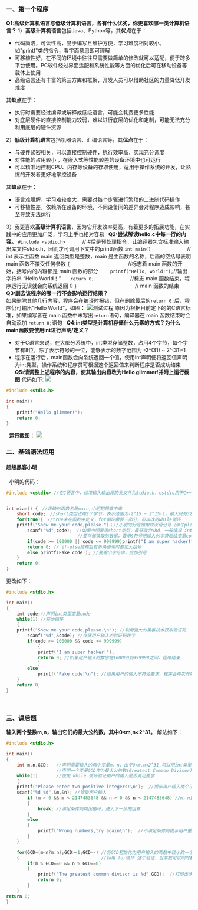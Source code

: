 ### 一、第一个程序
**Q1:高级计算机语言与低级计算机语言，各有什么优劣，你更喜欢哪一类计算机语言？**
1）**高级计算机语言**包括Java、Python等，其**优点**在于：
- 代码简洁，可读性高，易于编写且维护方便，学习难度相对较小。如"printf"类的指令，看字面意思即可理解
- 可移植性好，在不同的环境中往往只需要做简单的修改就可以适配，便于跨多平台使用。PC软件经过界面适配和系统性能等方面的优化后可在移动设备等载体上使用
- 高级语言还有丰富的第三方库和框架，开发人员可以借助社区的力量降低开发难度

其**缺点**在于：
- 执行时需要经过编译或解释成低级语言，可能会耗费更多性能
- 对底层硬件的直接控制能力较弱，难以进行底层的优化和定制，可能无法充分利用底层的硬件资源

2）**低级计算机语言**包括机器语言、汇编语言等，其**优点**在于：
- 与硬件紧密相关，可以直接控制硬件，执行效率高，实现充分调度
- 对性能的占用较小 ，在嵌入式等性能较差的设备环境中也可运行
- 可以精准地控制CPU、内存等设备的存取使用，适用于操作系统的开发，让熟练的开发者更好地掌控设备

其**缺点**在于：
- 语言难理解，学习难较度大，需要对每个步骤进行繁琐的二进制代码操作
- 可移植性差，依赖所在设备的环境，不同设备间的差异会对程序造成影响，甚至导致无法运行

3）我更喜欢**高级计算机语言**，因为它开发效率更高，有着更多的拓展功能，在实践中的应用更加广泛，学习上手也相对容易
&nbsp;
**Q2:尝试解读hello.c中每一行的内容。**
`#include <stdio.h>`　　　 // #后是预处理指令，让编译器包含标准输入输出库文件stdio.h，因而才可调用下文中的printf函数
`int main()`　　　　　　　// int 表示主函数 main 返回类型是整数，main 是主函数的名称，后面的空括号表明 main 函数不接受任何参数
`{` 　　　　　　　　　　　//标志着 main 函数的开始，括号内的内容都是 main 函数的部分
`    printf("Hello, world!");`//输出字符串 “Hello World！”
`   return 0;`　　　　　　　//标志 main 函数结束，程序运行无误就会向系统返回 0
`}` 　　　　　　　　　　　// main 函数的结束
&nbsp;
**Q3:删去该程序的哪一行不会影响运行结果？**  
如果删除其他几行内容，程序会在编译时报错，但在删除最后的`return 0;`后，程序仍可输出“Hello World”，如图：
![测试过程](https://t.tutu.to/img/qC4hH)
原因为根据目前定下的的C语言标准，如果编写者在 main 函数中未写出`return`语句，编译器在 main 函数结束时会自动添加 `return 0;`语句
&nbsp;
**Q4:int类型是计算机存储什么元素的方式？为什么main函数要使用int进行声明/定义？**  
- 对于C语言来说，在大部分系统中，int类型存储整数，占用4个字节，每个字节有8位，除了表示符号的一位，能够表示的数字范围为 -2^(31) ~ 2^(31)-1
- 程序在运行后，main函数会向系统返回一个值，使用int声明便将返回值声明为int类型，操作系统和程序员可根据这个返回值来判断程序是否成功结束
&nbsp;
**Q5:请调整上述程序的内容，使其输出内容改为Hello glimmer!并附上运行截图**
代码如下:
![](https://t.tutu.to/img/qIqFg)
```c
#include <stdio.h>

int main()
{
    printf("Hello glimmer!");
    return 0;
}
```
&nbsp;
**运行截图：**
![](https://t.tutu.to/img/qI9zM)
&nbsp;
&nbsp;
&nbsp;
### 二、基础语法运用
#### 超级黑客小明
&nbsp;
小明的代码：
```c
#include <cstdio> //在C语言中，标准输入输出库的头文件为Stdio.h，cstdio用于C++


int mian() {　//正确的函数名是main,小明犯错典中典
    short code;　//short类型占用2个字节，表示范围为-2^15 ~ 2^15-1，最大只有32767，不到6位验证码表示范围，改为int
    for(true){　//true未在函数中定义，for循环需要三部分，可以改用while循环
	printf("Show me your code,please.")；//小明的分号错用成汉语分号（带个please,小明还挺有礼貌）
        scanf("%d",code);　//如果小明要用short类型，最好改为%hd，一般情况 int 类型使用 %d
                           //要存储读取的数据，要用&符号把输入的字符赋给变量code
        if(code >= 100000 || code <= 999999)printf("I am super hacker!");　// “||”表示“或”，要表示6位验证码，应该改为“&&”，表示“与”
        return 0; // if-else结构后有多条语句时要加大括号
        else printf(Fake code!); //要输出字符串，应加引号
    }
    return 0;
}
```
更改如下：
```c
#include <stdio.h>

int main() 
{
    int code;//声明int类型变量code
    while(1) //开始循环
    {
	printf("Show me your code,please.\n"); //利用强大的黑客技术获取验证码
        scanf("%d",&code); //存储用户输入的验证码数字
        if(code >= 100000 && code <= 999999)
            {
            printf("I am super hacker!");
            return 0; //如果用户输入的数字在100000到999999之间，程序结束
            }
        else 
            printf("Fake code!\n"); //如果用户的输入不符合要求，程序会再次开始循环，直到程序附合要求
    }
    return 0;
}
```
&nbsp;
&nbsp;
&nbsp;
### 三、课后题
**输入两个整数m,n，输出它们的最大公约数。其中0<m,n<2^31。**
解法如下：
```c
#include <stdio.h>

int main()
{
    int m,n,GCD;   //声明需要输入的两个变量m，n，由于0<m,n<2^31,可以用int类型表示
                   //声明一个变量GCD作为最大公约数(Greatest Common Divisor)来进行后面的运算
    while(1)       //使用 while 循环验证用户的输入是否满足要求
    {
    printf("Please enter two positive integers:\n");  //提示用户输入两个正整数
    scanf("%d %d",&m,&n); //读取用户输入
        if (m > 0 && m < 2147483648 && n > 0 && n < 2147483648) //m，n要同时满足>0且<2^31
        {
            break; //满足条件则跳出循环，进入下一步的运算
        }
        else
        {
            printf("Wrong numbers,try again\n");  //不满足条件则提示用户重新输入，再次进入循环
        }
    }

    for(GCD=(m<n?m:n);GCD>=1;GCD--) //将GCD初始化为用户输入的两数中较小的一个
    {                               //利用 for循环 逐个验证，当某数可以同时被两数整除时，该数字则为两数的最大公约数
        if(m % GCD==0 && n % GCD==0)
        {
            printf("The greatest common divisor is %d",GCD);  //打印出求得的最大公约数
            return 0;
        }
    }
return 0;
}
```